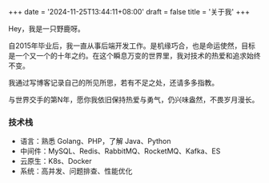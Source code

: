 +++
date = '2024-11-25T13:44:11+08:00'
draft = false
title = '关于我'
+++

Hey，我是一只野鹿呀。

自2015年毕业后，我一直从事后端开发工作。是机缘巧合，也是命运使然，目标是一个又一个的十年之约。在这个瞬息万变的世界里，我对技术的热爱和追求始终不变。  

我通过写博客记录自己的所见所思，若有不足之处，还请多多指教。  

与世界交手的第N年，愿你我依旧保持热爱与勇气，仍兴味盎然，不畏岁月漫长。

### 技术栈
- 语言：熟悉 Golang、PHP，了解 Java、Python
- 中间件：MySQL、Redis、RabbitMQ、RocketMQ、Kafka、ES
- 云原生：K8s、Docker
- 系统：高并发、问题排查、性能优化